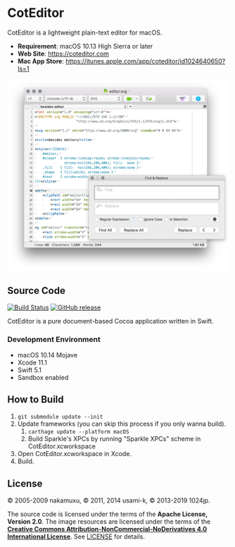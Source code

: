 
CotEditor
=============================

CotEditor is a lightweight plain-text editor for macOS.

- __Requirement__: macOS 10.13 High Sierra or later
- __Web Site__: <https://coteditor.com>
- __Mac App Store__: <https://itunes.apple.com/app/coteditor/id1024640650?ls=1>

<img src="screenshot@2x.png" width="750"/>



Source Code
-----------------------------

[![Build Status](https://travis-ci.org/coteditor/CotEditor.svg?branch=develop)](https://travis-ci.org/coteditor/CotEditor)
[![GitHub release](https://img.shields.io/github/release/coteditor/CotEditor.svg)](https://github.com/coteditor/CotEditor/releases/latest)

CotEditor is a pure document-based Cocoa application written in Swift.


### Development Environment

- macOS 10.14 Mojave
- Xcode 11.1
- Swift 5.1
- Sandbox enabled



How to Build
-----------------------------

1. `git submodule update --init`
2. Update frameworks (you can skip this process if you only wanna build).
    1. `carthage update --platform macOS`
    2. Build Sparkle's XPCs by running "Sparkle XPCs" scheme in CotEditor.xcworkspace
3. Open CotEditor.xcworkspace in Xcode.
4. Build.



License
-----------------------------

© 2005-2009 nakamuxu,
© 2011, 2014 usami-k,
© 2013-2019 1024jp.

The source code is licensed under the terms of the __Apache License, Version 2.0__. The image resources are licensed under the terms of the [__Creative Commons Attribution-NonCommercial-NoDerivatives 4.0 International License__](https://creativecommons.org/licenses/by-nc-nd/4.0/). See [LICENSE](LICENSE) for details.

